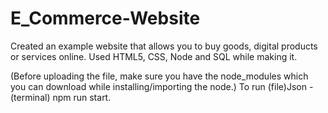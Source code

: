 # E_Commerce-Website
Created an example website that allows you to buy goods, digital products or services online.
Used HTML5, CSS, Node and SQL while making it.

(Before uploading the file, make sure you have the node_modules which you can download while installing/importing the node.)
To run (file)Json - (terminal) npm run start.
